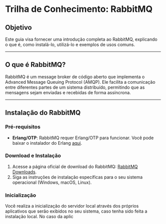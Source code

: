 # Trilha de Conhecimento: RabbitMQ

## Objetivo

Este guia visa fornecer uma introdução completa ao RabbitMQ, explicando o que é, como instalá-lo, utilizá-lo e exemplos de usos comuns.

---

## O que é RabbitMQ?

RabbitMQ é um message broker de código aberto que implementa o Advanced Message Queuing Protocol (AMQP). Ele facilita a comunicação entre diferentes partes de um sistema distribuído, permitindo que as mensagens sejam enviadas e recebidas de forma assíncrona.

---

## Instalação do RabbitMQ

### Pré-requisitos

- **Erlang/OTP**: RabbitMQ requer Erlang/OTP para funcionar. Você pode baixar o instalador do Erlang [aqui](https://www.erlang.org/downloads).

### Download e Instalação

1. Acesse a página oficial de download do RabbitMQ: [RabbitMQ Downloads](https://www.rabbitmq.com/download.html).
2. Siga as instruções de instalação específicas para o seu sistema operacional (Windows, macOS, Linux).

### Inicialização

Você realiza a inicialização do servidor local através dos próprios aplicativos que serão exibidos no seu sistema, caso tenha sido feita a instalação local. No caso da aplic

